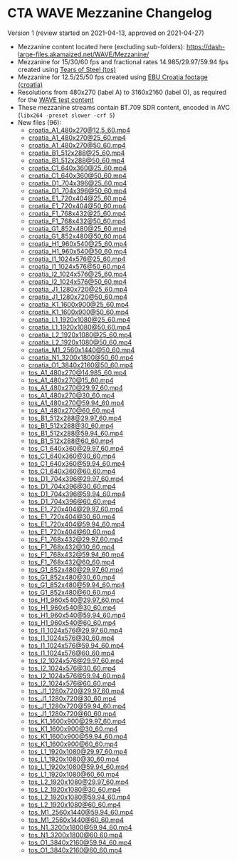 # CTA WAVE Mezzanine Changelog
Version 1 (review started on 2021-04-13, approved on 2021-04-27)
- Mezzanine content located here (excluding sub-folders): https://dash-large-files.akamaized.net/WAVE/Mezzanine/
- Mezzanine for 15/30/60 fps and fractional rates 14.985/29.97/59.94 fps created using [Tears of Steel (tos)](https://dash-large-files.akamaized.net/WAVE/Original/tearsofsteel_4k.mov)
- Mezzanine for 12.5/25/50 fps created using [EBU Croatia footage (croatia)](https://dash-large-files.akamaized.net/WAVE/Original/DVB_PQ10_VandV.mov)
- Resolutions from 480x270 (label A) to 3160x2160 (label O), as required for the [WAVE test content](https://docs.google.com/spreadsheets/d/1hxbqBdJEEdVIDEkpjZ8f5kvbat_9VGxwFP77AXA_0Ao/)
- These mezzanine streams contain BT.709 SDR content, encoded in AVC (`libx264 -preset slower -crf 5`)
- New files (96): 
	- croatia_A1_480x270@12.5_60.mp4
	- croatia_A1_480x270@25_60.mp4
	- croatia_A1_480x270@50_60.mp4
	- croatia_B1_512x288@25_60.mp4
	- croatia_B1_512x288@50_60.mp4
	- croatia_C1_640x360@25_60.mp4
	- croatia_C1_640x360@50_60.mp4
	- croatia_D1_704x396@25_60.mp4
	- croatia_D1_704x396@50_60.mp4
	- croatia_E1_720x404@25_60.mp4
	- croatia_E1_720x404@50_60.mp4
	- croatia_F1_768x432@25_60.mp4
	- croatia_F1_768x432@50_60.mp4
	- croatia_G1_852x480@25_60.mp4
	- croatia_G1_852x480@50_60.mp4
	- croatia_H1_960x540@25_60.mp4
	- croatia_H1_960x540@50_60.mp4
	- croatia_I1_1024x576@25_60.mp4
	- croatia_I1_1024x576@50_60.mp4
	- croatia_I2_1024x576@25_60.mp4
	- croatia_I2_1024x576@50_60.mp4
	- croatia_J1_1280x720@25_60.mp4
	- croatia_J1_1280x720@50_60.mp4
	- croatia_K1_1600x900@25_60.mp4
	- croatia_K1_1600x900@50_60.mp4
	- croatia_L1_1920x1080@25_60.mp4
	- croatia_L1_1920x1080@50_60.mp4
	- croatia_L2_1920x1080@25_60.mp4
	- croatia_L2_1920x1080@50_60.mp4
	- croatia_M1_2560x1440@50_60.mp4
	- croatia_N1_3200x1800@50_60.mp4
	- croatia_O1_3840x2160@50_60.mp4
	- tos_A1_480x270@14.985_60.mp4
	- tos_A1_480x270@15_60.mp4
	- tos_A1_480x270@29.97_60.mp4
	- tos_A1_480x270@30_60.mp4
	- tos_A1_480x270@59.94_60.mp4
	- tos_A1_480x270@60_60.mp4
	- tos_B1_512x288@29.97_60.mp4
	- tos_B1_512x288@30_60.mp4
	- tos_B1_512x288@59.94_60.mp4
	- tos_B1_512x288@60_60.mp4
	- tos_C1_640x360@29.97_60.mp4
	- tos_C1_640x360@30_60.mp4
	- tos_C1_640x360@59.94_60.mp4
	- tos_C1_640x360@60_60.mp4
	- tos_D1_704x396@29.97_60.mp4
	- tos_D1_704x396@30_60.mp4
	- tos_D1_704x396@59.94_60.mp4
	- tos_D1_704x396@60_60.mp4
	- tos_E1_720x404@29.97_60.mp4
	- tos_E1_720x404@30_60.mp4
	- tos_E1_720x404@59.94_60.mp4
	- tos_E1_720x404@60_60.mp4
	- tos_F1_768x432@29.97_60.mp4
	- tos_F1_768x432@30_60.mp4
	- tos_F1_768x432@59.94_60.mp4
	- tos_F1_768x432@60_60.mp4
	- tos_G1_852x480@29.97_60.mp4
	- tos_G1_852x480@30_60.mp4
	- tos_G1_852x480@59.94_60.mp4
	- tos_G1_852x480@60_60.mp4
	- tos_H1_960x540@29.97_60.mp4
	- tos_H1_960x540@30_60.mp4
	- tos_H1_960x540@59.94_60.mp4
	- tos_H1_960x540@60_60.mp4
	- tos_I1_1024x576@29.97_60.mp4
	- tos_I1_1024x576@30_60.mp4
	- tos_I1_1024x576@59.94_60.mp4
	- tos_I1_1024x576@60_60.mp4
	- tos_I2_1024x576@29.97_60.mp4
	- tos_I2_1024x576@30_60.mp4
	- tos_I2_1024x576@59.94_60.mp4
	- tos_I2_1024x576@60_60.mp4
	- tos_J1_1280x720@29.97_60.mp4
	- tos_J1_1280x720@30_60.mp4
	- tos_J1_1280x720@59.94_60.mp4
	- tos_J1_1280x720@60_60.mp4
	- tos_K1_1600x900@29.97_60.mp4
	- tos_K1_1600x900@30_60.mp4
	- tos_K1_1600x900@59.94_60.mp4
	- tos_K1_1600x900@60_60.mp4
	- tos_L1_1920x1080@29.97_60.mp4
	- tos_L1_1920x1080@30_60.mp4
	- tos_L1_1920x1080@59.94_60.mp4
	- tos_L1_1920x1080@60_60.mp4
	- tos_L2_1920x1080@29.97_60.mp4
	- tos_L2_1920x1080@30_60.mp4
	- tos_L2_1920x1080@59.94_60.mp4
	- tos_L2_1920x1080@60_60.mp4
	- tos_M1_2560x1440@59.94_60.mp4
	- tos_M1_2560x1440@60_60.mp4
	- tos_N1_3200x1800@59.94_60.mp4
	- tos_N1_3200x1800@60_60.mp4
	- tos_O1_3840x2160@59.94_60.mp4
	- tos_O1_3840x2160@60_60.mp4
